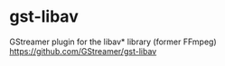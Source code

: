 # gst-libav
GStreamer plugin for the libav* library (former FFmpeg) https://github.com/GStreamer/gst-libav
